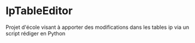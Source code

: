 # IpTableEditor
Projet d'école visant à apporter des modifications dans les tables ip via un script rédiger en Python
